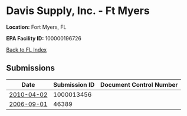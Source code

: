 # Davis Supply, Inc. - Ft Myers

**Location:** Fort Myers, FL

**EPA Facility ID:** 100000196726

[Back to FL Index](../../index.md)

## Submissions

| Date | Submission ID | Document Control Number |
|------|--------------|-------------------------|
| [2010-04-02](submissions/1000013456.md) | 1000013456 |  |
| [2006-09-01](submissions/46389.md) | 46389 |  |
